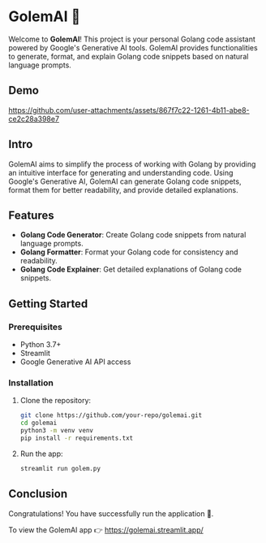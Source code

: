 # GolemAI 🤖

Welcome to **GolemAI**! This project is your personal Golang code assistant powered by Google's Generative AI tools. 
GolemAI provides functionalities to generate, format, and explain Golang code snippets based on natural language prompts.

## Demo
https://github.com/user-attachments/assets/867f7c22-1261-4b11-abe8-ce2c28a398e7

## Intro
GolemAI aims to simplify the process of working with Golang by providing an intuitive interface for generating and understanding code. 
Using Google's Generative AI, GolemAI can generate Golang code snippets, format them for better readability, and provide detailed explanations.

## Features
* **Golang Code Generator**: Create Golang code snippets from natural language prompts.
* **Golang Formatter**: Format your Golang code for consistency and readability.
* **Golang Code Explainer**: Get detailed explanations of Golang code snippets.

## Getting Started
### Prerequisites
- Python 3.7+
- Streamlit
- Google Generative AI API access

### Installation
1. Clone the repository:
   ```bash
   git clone https://github.com/your-repo/golemai.git
   cd golemai
   python3 -m venv venv
   pip install -r requirements.txt
2. Run the app:
   ```bash
   streamlit run golem.py


## Conclusion
Congratulations! You have successfully run the application 🚀️.

To view the GolemAI app 👉 https://golemai.streamlit.app/
